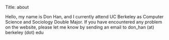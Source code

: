 Title: about

Hello, my name is Don Han, and I currently attend UC Berkeley as Computer
Science and Sociology Double Major. If you have encountered any problem on the
website, please let me know by sending an email to don_han (at) berkeley (dot) edu



